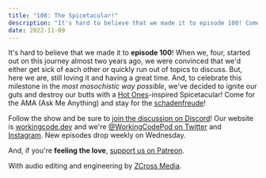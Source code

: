 ```yaml
---
title: "100: The Spicetacular!"
description: "It's hard to believe that we made it to episode 100! Come for the AMA and stay for the schadenfreude!"
date: 2022-11-09
---
```


<script async defer onload="redcircleIframe();" src="https://api.podcache.net/embedded-player/sh/30227421-bc27-45c2-bfb4-861def7dd4cc/ep/6cab4361-e085-4baf-b091-a29f8dbe6239"></script><div class="redcirclePlayer-6cab4361-e085-4baf-b091-a29f8dbe6239"></div>

It's hard to believe that we made it to **episode 100**! When we, four, started out on this journey almost two years ago, we were convinced that we'd either get sick of each other or quickly run out of topics to discuss. But, here we are, still loving it and having a great time. And, to celebrate this milestone in the _most masochistic way possible_, we've decided to ignite our guts and destroy our butts with a [Hot Ones][hot-ones]-inspired Spicetacular! Come for the AMA (Ask Me Anything) and stay for the [schadenfreude][schadenfreude]!

Follow the show and be sure to [join the discussion on Discord][working-code-discord]! Our website is [workingcode.dev][working-code] and we're [@WorkingCodePod on Twitter][working-code-twitter] and [Instagram][working-code-instagram]. New episodes drop weekly on Wednesday.

And, if you're **feeling the love**, [support us on Patreon][working-code-patreon].

[hot-ones]: https://www.youtube.com/c/FirstWeFeast
[schadenfreude]: https://www.merriam-webster.com/dictionary/schadenfreude
[working-code]: https://workingcode.dev/
[working-code-discord]: https://workingcode.dev/discord/
[working-code-instagram]: https://www.instagram.com/workingcodepod/
[working-code-patreon]: https://www.patreon.com/workingcodepod
[working-code-twitter]: https://twitter.com/WorkingCodePod

With audio editing and engineering by [ZCross Media](https://www.zcross.media/).
